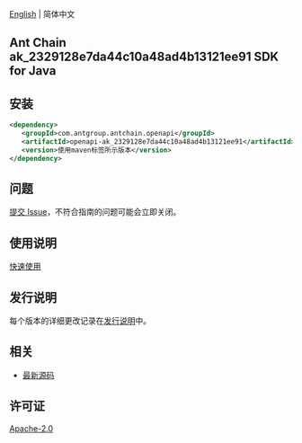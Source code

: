 [English](README.md) | 简体中文

## Ant Chain ak_2329128e7da44c10a48ad4b13121ee91 SDK for Java

## 安装

```xml
<dependency>
   <groupId>com.antgroup.antchain.openapi</groupId>
   <artifactId>openapi-ak_2329128e7da44c10a48ad4b13121ee91</artifactId>
   <version>使用maven标签所示版本</version>
</dependency>
```

## 问题

[提交 Issue](https://github.com/alipay/antchain-openapi-prod-sdk/issues/new)，不符合指南的问题可能会立即关闭。

## 使用说明

[快速使用](https://github.com/alipay/antchain-openapi-prod-sdk)

## 发行说明

每个版本的详细更改记录在[发行说明](./ChangeLog.txt)中。

## 相关

- [最新源码](https://github.com/alipay/antchain-openapi-prod-sdk/)

## 许可证

[Apache-2.0](http://www.apache.org/licenses/LICENSE-2.0)
